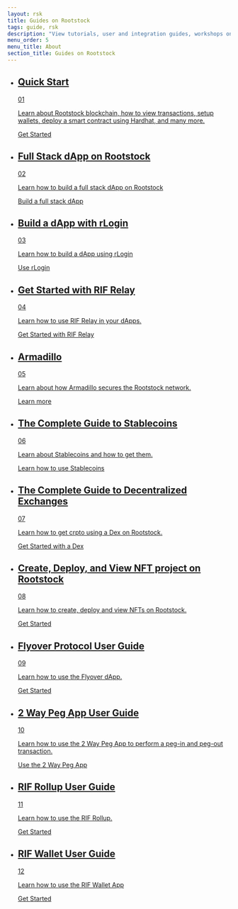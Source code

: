 ```yaml
---
layout: rsk
title: Guides on Rootstock
tags: guide, rsk
description: "View tutorials, user and integration guides, workshops on Rootstock"
menu_order: 5
menu_title: About
section_title: Guides on Rootstock
---
```


<div class="features-list">
    <ul id="card-list" class="row">
        <li class="col-xl-6 col-md-6">
        <div class="feature-card">
<div class="content"><a href="/guides/quickstart/">
            <div class="content-container">
               <div class="card-title"><h2 class="zg-text-bg">Quick Start</h2><span class="zg-label ml-1">01</span></div> 
                <p class="card-desc">Learn about Rootstock blockchain, how to view transactions, setup wallets, deploy a smart contract using Hardhat, and many more.</p>
            </div>
            </a><div class="btn-container "><a href="/guides/quickstart/">
                </a><a class="green" href="/guides/quickstart/">Get Started</a>
            </div>
            </div>
        </div>
        </li>
        <li class="col-xl-6 col-md-6">
        <div class="feature-card">
<div class="content"><a href="/guides/full-stack-dapp-on-rsk/">
            <div class="content-container">
              <div class="card-title"><h2 class="zg-text-bg bg-yellow">Full Stack dApp on Rootstock</h2><span class="zg-label ml-1 bg-yellow">02</span></div> 
                <p class="card-desc">Learn how to build a full stack dApp on Rootstock</p>
            </div>
            </a><div class="btn-container"><a href="/guides/full-stack-dapp-on-rsk/">
                </a><a class="green" href="/guides/full-stack-dapp-on-rsk/">Build a full stack dApp</a>
            </div>
            </div>
        </div>
        </li>
        <li class="col-xl-6 col-md-6">
        <div class="feature-card">
<div class="content two-line-title-content"><a href="/guides/rlogin/">
            <div class="content-container">
            <div class="card-title"><h2 class="zg-text-bg bg-purple">Build a dApp with rLogin</h2><span class="zg-label ml-1 bg-purple">03</span></div>
                <p class="card-desc">Learn how to build a dApp using rLogin</p>
            </div>
            </a><div class="btn-container"><a href="/guides/rlogin/">
                </a><a class="green" href="/guides/rlogin/">Use rLogin</a>
            </div>
            </div>
        </div>
        </li>
        <li class="col-xl-6 col-md-6">
        <div class="feature-card">
<div class="content"><a href="/guides/rif-relay/">
            <div class="content-container">
               <div class="card-title"><h2 class="zg-text-bg bg-pink">Get Started with RIF Relay</h2><span class="zg-label ml-1 bg-pink">04</span></div> 
                <p class="card-desc">Learn how to use RIF Relay in your dApps.</p>
            </div>
            </a><div class="btn-container"><a href="/guides/rif-relay/">
                </a><a class="green" href="/guides/rif-relay/">Get Started with RIF Relay</a>
            </div>
            </div>
        </div>
        </li>
        <li class="col-xl-6 col-md-6">
        <div class="feature-card">
<div class="content"><a href="/guides/armadillo/">
            <div class="content-container">
               <div class="card-title"><h2 class="zg-text-bg bg-green">Armadillo</h2><span class="zg-label ml-1 bg-green">05</span></div> 
                <p class="card-desc">Learn about how Armadillo secures the Rootstock network.</p>
            </div>
            </a><div class="btn-container"><a href="/guides/armadillo/">
                </a><a class="green" href="/guides/armadillo/">Learn more</a>
            </div>
            </div>
        </div>
        </li>
        <li class="col-xl-6 col-md-6">
        <div class="feature-card">
<div class="content"><a href="/guides/stablecoin/">
            <div class="content-container">
               <div class="card-title"><h2 class="zg-text-bg bg-cyan">The Complete Guide to Stablecoins</h2><span class="zg-label ml-1 bg-cyan">06</span></div> 
                <p class="card-desc">Learn about Stablecoins and how to get them.</p>
            </div>
            </a><div class="btn-container"><a href="/guides/stablecoin/">
                </a><a class="green" href="/guides/stablecoin/">Learn how to use Stablecoins</a>
            </div>
            </div>
        </div>
        </li>
<li class="col-xl-6 col-md-6">
        <div class="feature-card">
<div class="content"><a href="/guides/dex/">
            <div class="content-container">
               <div class="card-title"><h2 class="zg-text-bg bg-cyan">The Complete Guide to Decentralized Exchanges</h2><span class="zg-label ml-1 bg-cyan">07</span></div> 
                <p class="card-desc">Learn how to get crpto using a Dex on Rootstock.</p>
            </div>
            </a><div class="btn-container"><a href="/guides/dex/">
                </a><a class="green" href="/guides/dex/">Get Started with a Dex</a>
            </div>
            </div>
        </div>
        </li>
<li class="col-xl-6 col-md-6">
        <div class="feature-card">
<div class="content"><a href="/guides/nft/">
            <div class="content-container">
               <div class="card-title"><h2 class="zg-text-bg bg-yellow">Create, Deploy, and View NFT project on Rootstock</h2><span class="zg-label ml-1 bg-yellow">08</span></div> 
                <p class="card-desc">Learn how to create, deploy and view NFTs on Rootstock.</p>
            </div>
            </a><div class="btn-container"><a href="/guides/nft/">
                </a><a class="green" href="/guides/nft/">Get Started</a>
            </div>
            </div>
        </div>
        </li>
<li class="col-xl-6 col-md-6">
        <div class="feature-card">
<div class="content"><a href="/guides/flyover/">
            <div class="content-container">
               <div class="card-title"><h2 class="zg-text-bg bg-orange">Flyover Protocol User Guide</h2><span class="zg-label ml-1 bg-orange">09</span></div> 
                <p class="card-desc">Learn how to use the Flyover dApp.</p>
            </div>
            </a><div class="btn-container"><a href="/guides/flyover/">
                </a><a class="green" href="/guides/flyover/">Get Started</a>
            </div>
            </div>
        </div>
        </li>
<li class="col-xl-6 col-md-6">
        <div class="feature-card">
<div class="content"><a href="/guides/two-way-peg-app/">
            <div class="content-container">
               <div class="card-title"><h2 class="zg-text-bg bg-yellow">2 Way Peg App User Guide</h2><span class="zg-label ml-1 bg-yellow">10</span></div> 
                <p class="card-desc">Learn how to use the 2 Way Peg App to perform a peg-in and peg-out transaction.</p>
            </div>
            </a><div class="btn-container"><a href="/guides/two-way-peg-app/">
                </a><a class="green" href="/guides/two-way-peg-app/">Use the 2 Way Peg App</a>
            </div>
            </div>
        </div>
        </li>
<li class="col-xl-6 col-md-6">
        <div class="feature-card">
<div class="content"><a href="/guides/rif-rollup/">
            <div class="content-container">
               <div class="card-title"><h2 class="zg-text-bg bg-cyan">RIF Rollup User Guide</h2><span class="zg-label ml-1 bg-cyan">11</span></div> 
                <p class="card-desc">Learn how to use the RIF Rollup.</p>
            </div>
            </a><div class="btn-container"><a href="/guides/rif-rollup/">
                </a><a class="green" href="/guides/rif-rollup/">Get Started</a>
            </div>
            </div>
        </div>
        </li>
<li class="col-xl-6 col-md-6">
        <div class="feature-card">
<div class="content"><a href="/rif/wallet/user-guide/">
            <div class="content-container">
               <div class="card-title"><h2 class="zg-text-bg bg-pink">RIF Wallet User Guide</h2><span class="zg-label ml-1 bg-pink">12</span></div> 
                <p class="card-desc">Learn how to use the RIF Wallet App</p>
            </div>
            </a><div class="btn-container"><a href="/rif/wallet/user-guide/">
                </a><a class="green" href="/rif/wallet/user-guide/">Get Started</a>
            </div>
            </div>
        </div>
        </li>
    </ul>
</div>
